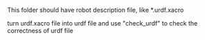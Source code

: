 This folder should have robot description file, like *.urdf.xacro

turn urdf.xacro file into urdf file
and use "check_urdf" to check the correctness of urdf file 